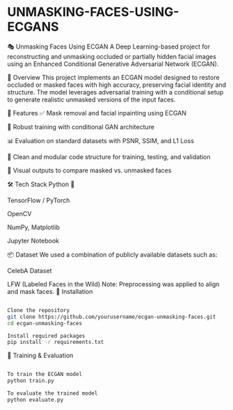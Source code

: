 # UNMASKING-FACES-USING-ECGANS
🎭 Unmasking Faces Using ECGAN
A Deep Learning-based project for reconstructing and unmasking occluded or partially hidden facial images using an Enhanced Conditional Generative Adversarial Network (ECGAN).

🧠 Overview
This project implements an ECGAN model designed to restore occluded or masked faces with high accuracy, preserving facial identity and structure. The model leverages adversarial training with a conditional setup to generate realistic unmasked versions of the input faces.

🚀 Features
✅ Mask removal and facial inpainting using ECGAN

🧬 Robust training with conditional GAN architecture

📊 Evaluation on standard datasets with PSNR, SSIM, and L1 Loss

📁 Clean and modular code structure for training, testing, and validation

📸 Visual outputs to compare masked vs. unmasked faces

🛠️ Tech Stack
Python 🐍

TensorFlow / PyTorch

OpenCV

NumPy, Matplotlib

Jupyter Notebook

📦 Dataset
We used a combination of publicly available datasets such as:

CelebA Dataset

LFW (Labeled Faces in the Wild)
Note: Preprocessing was applied to align and mask faces.
🔧 Installation
```bash

Clone the repository
git clone https://github.com/yourusername/ecgan-unmasking-faces.git
cd ecgan-unmasking-faces

Install required packages
pip install -r requirements.txt
```

🧪 Training & Evaluation
```bash

To train the ECGAN model
python train.py

To evaluate the trained model
python evaluate.py
```
